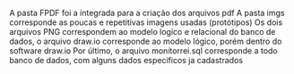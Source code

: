 A pasta FPDF foi a integrada para a criação dos arquivos pdf
A pasta imgs corresponde as poucas e repetitivas imagens usadas (protótipos)
Os dois arquivos PNG correspondem ao modelo logico e relacional do banco de dados, o arquivo draw.io corresponde ao modelo lógico, porém dentro do software draw.io
Por último, o arquivo monitorrei.sql corresponde a todo banco de dados, com alguns dados especificos ja cadastrados
